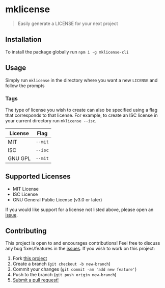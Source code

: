 # mklicense

> Easily generate a LICENSE for your next project

## Installation

To install the package globally run `npm i -g mklicense-cli`

## Usage

Simply run `mklicense` in the directory where you want a new `LICENSE` and follow the prompts

### Tags

The type of license you wish to create can also be specified using a flag that corresponds to that license. For example, to create an ISC license in your current directory run `mklicense --isc`.

| License | Flag    |
| ------- | ------- |
| MIT     | `--mit` |
| ISC     | `--isc` |
| GNU GPL | `--mit` |

## Supported Licenses

- MIT License
- ISC License
- GNU General Public License (v3.0 or later)

If you would like support for a license not listed above, please open an [issue](https://github.com/shwilliam/mklicense-cli/issues).

## Contributing

This project is open to and encourages contributions! Feel free to discuss any bug fixes/features in the [issues](https://github.com/shwilliam/mklicense-cli/issues). If you wish to work on this project:

1. Fork [this project](https://github.com/shwilliam/mklicense-cli)
2. Create a branch (`git checkout -b new-branch`)
3. Commit your changes (`git commit -am 'add new feature'`)
4. Push to the branch (`git push origin new-branch`)
5. [Submit a pull request!](https://github.com/shwilliam/mklicense-cli/pull/new/master)
